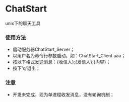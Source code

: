 # ChatStart
unix下的聊天工具

### 使用方法
- 启动服务器ChatStart_Server；
- 以用户名为命令行参数启动，如：ChatStart_Client aaa；
- 按以下格式发送消息：{收信人};{发信人};{内容}；
- 按下'q'退出；

### 注意
- 开发未完成，现为单进程收发消息，没有轮询机制；
